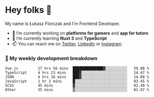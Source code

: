 # Hey folks 👋

My name is Łukasz Florczak and I'm Frontend Developer. 

- 🔭 I’m currently working on **platforms for gamers** and **app for tutors**
- 🌱 I’m currently learning **Nuxt 3** and **TypeScript**
- 📫 You can reach me on [Twitter](https://twitter.com/lukaszflorczak), [LinkedIn](https://pl.linkedin.com/in/lukasz-florczak) or [Instagram](https://instagram.com/lukaszflorczak)


### 🧮 My weekly development breakdown

<!--START_SECTION:waka-->

```text
Vue.js         17 hrs 56 mins  ██████████████▓░░░░░░░░░░   59.08 %
TypeScript     4 hrs 23 mins   ███▓░░░░░░░░░░░░░░░░░░░░░   14.47 %
JSON           4 hrs 16 mins   ███▓░░░░░░░░░░░░░░░░░░░░░   14.09 %
JavaScript     1 hr 2 mins     █░░░░░░░░░░░░░░░░░░░░░░░░   03.45 %
SCSS           45 mins         ▓░░░░░░░░░░░░░░░░░░░░░░░░   02.49 %
Other          35 mins         ▒░░░░░░░░░░░░░░░░░░░░░░░░   01.97 %
```

<!--END_SECTION:waka-->

<!--
**lukaszflorczak/lukaszflorczak** is a ✨ _special_ ✨ repository because its `README.md` (this file) appears on your GitHub profile.

Here are some ideas to get you started:

- 🔭 I’m currently working on ...
- 🌱 I’m currently learning ...
- 👯 I’m looking to collaborate on ...
- 🤔 I’m looking for help with ...
- 💬 Ask me about ...
- 📫 How to reach me: ...
- 😄 Pronouns: ...
- ⚡ Fun fact: ...
-->
